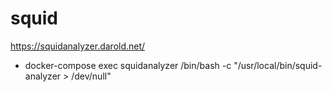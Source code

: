# squid
https://squidanalyzer.darold.net/

* docker-compose exec squidanalyzer /bin/bash -c "/usr/local/bin/squid-analyzer > /dev/null"
